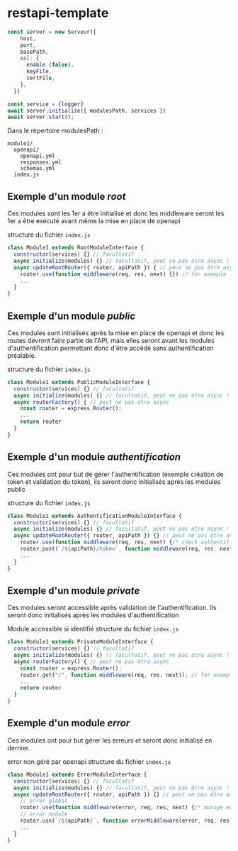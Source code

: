 # restapi-template

```javascript
const server = new Serveur({
    host,
    port,
    basePath,
    ssl: {
      enable (false),
      keyFile,
      certFile,
    },
  })

const service = {logger}
await server.initialize({ modulesPath, services })
await server.start();
```

Dans le répertoire modulesPath :

```text
module1/
  openapi/
    openapi.yml
    responses.yml
    schemas.yml
  index.js
```

## Exemple d'un module _root_

Ces modules sont les 1er a être initialisé et donc les middleware seront les 1er a être exécuté avant même la mise en place de openapi

structure du fichier `index.js`

```javascript
class Module1 extends RootModuleInterface {
  constructor(services) {} // facultatif
  async initialize(modules) {} // facultatif, peut ne pas être async !
  async updateRootRouter({ router, apiPath }) { // peut ne pas être async
    router.use(function middleware(req, res, next) {}) // for exemple
    ...
  }
}
```

## Exemple d'un module _public_ 

Ces modules sont initialisés après la mise en place de openapi et donc les routes devront faire partie de l'API, mais elles seront avant les modules d'authentification permettant donc d'être accédé sans authentification préalable.

structure du fichier `index.js`

```javascript
class Module1 extends PublicModuleInterface {
  constructor(services) {} // facultatif
  async initialize(modules) {} // facultatif, peut ne pas être async !
  async routerFactory() { // peut ne pas être async
    const router = express.Router();
    ...
    return router
  }
}
```

## Exemple d'un module _authentification_

Ces modules ont pour but de gérer l'authentification (exemple création de token et validation du token), ils seront donc initialisés après les modules public

structure du fichier `index.js`

```javascript
class Module1 extends AuthentificationModuleInterface {
  constructor(services) {} // facultatif
  async initialize(modules) {} // facultatif, peut ne pas être async !
  async updateRootRouter({ router, apiPath }) {} // peut ne pas être async
    router.use(function middleware(req, res, next) {/* check authentification */}) // for example
    router.post(`/${apiPath}/token`, function middleware(req, res, next) {/* create token */})
    ...
  }
}
```

## Exemple d'un module _private_ 

Ces modules seront accessible après validation de l'authentification. Ils seront donc initialisés après les modules d'authentification

Module accessible si identifié
structure du fichier `index.js`

```javascript
class Module1 extends PrivateModuleInterface {
  constructor(services) {} // facultatif
  async initialize(modules) {} // facultatif, peut ne pas être async !
  async routerFactory() { // peut ne pas être async
    const router = express.Router();
    router.get("/", function middleware(req, res, next)); // for example
    ...
    return router
  }
}
```

## Exemple d'un module _error_

Ces modules ont pour but gérer les erreurs et seront donc initialisé en dernier.

error non géré par openapi
structure du fichier `index.js`

```javascript
class Module1 extends ErrorModuleInterface {
  constructor(services) {} // facultatif
  async initialize(modules) {} // facultatif, peut ne pas être async !
  async updateRootRouter({ router, apiPath }) {} // peut ne pas être async
    // error global
    router.use(function middleware(error, req, res, next) {/* manage error */})
    // error module
    router.use(`/${apiPath}`, function errorMiddleware(error, req, res, next) {/* manage error */})
    ...
  }
}
```
